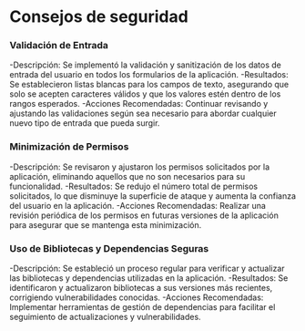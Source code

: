 # Consejos de seguridad

### Validación de Entrada
-Descripción: Se implementó la validación y sanitización de los datos de entrada del usuario en todos los formularios de la aplicación.
-Resultados: Se establecieron listas blancas para los campos de texto, asegurando que solo se acepten caracteres válidos y que los valores estén dentro de los rangos esperados.
-Acciones Recomendadas: Continuar revisando y ajustando las validaciones según sea necesario para abordar cualquier nuevo tipo de entrada que pueda surgir.

### Minimización de Permisos
-Descripción: Se revisaron y ajustaron los permisos solicitados por la aplicación, eliminando aquellos que no son necesarios para su funcionalidad.
-Resultados: Se redujo el número total de permisos solicitados, lo que disminuye la superficie de ataque y aumenta la confianza del usuario en la aplicación.
-Acciones Recomendadas: Realizar una revisión periódica de los permisos en futuras versiones de la aplicación para asegurar que se mantenga esta minimización.

### Uso de Bibliotecas y Dependencias Seguras
-Descripción: Se estableció un proceso regular para verificar y actualizar las bibliotecas y dependencias utilizadas en la aplicación.
-Resultados: Se identificaron y actualizaron bibliotecas a sus versiones más recientes, corrigiendo vulnerabilidades conocidas.
-Acciones Recomendadas: Implementar herramientas de gestión de dependencias para facilitar el seguimiento de actualizaciones y vulnerabilidades.